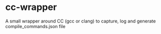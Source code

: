 # cc-wrapper
A small wrapper around CC (gcc or clang) to capture, log and generate compile_commands.json file
